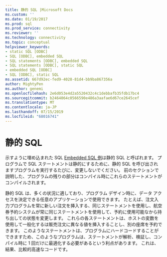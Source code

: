 ```yaml
---
title: 静的 SQL |Microsoft Docs
ms.custom: ''
ms.date: 01/19/2017
ms.prod: sql
ms.prod_service: connectivity
ms.reviewer: ''
ms.technology: connectivity
ms.topic: conceptual
helpviewer_keywords:
- static SQL [ODBC]
- SQL [ODBC], embedded SQL
- SQL statements [ODBC], embedded SQL
- SQL statements [ODBC], static SQL
- embedded SQL [ODBC]
- SQL [ODBC], static SQL
ms.assetid: 667d92ec-fed9-4028-81d4-bb9ba867356a
author: MightyPen
ms.author: genemi
ms.openlocfilehash: 2e6d053e4d2a5520432c4c1debbafb35fdb17bc4
ms.sourcegitcommit: b2464064c0566590e486a3aafae6d67ce2645cef
ms.translationtype: MT
ms.contentlocale: ja-JP
ms.lasthandoff: 07/15/2019
ms.locfileid: "68016741"
---
```

# <a name="static-sql"></a>静的 SQL
示すように埋め込まれた SQL [Embedded SQL 例](../../odbc/reference/embedded-sql-example.md)は静的 SQL と呼ばれます。 プログラムで SQL ステートメントは静的にするために、静的 SQL を呼び出されますプログラムを実行するたびに、変更しないでください。 前のセクションで説明した、プログラムの残りの部分はコンパイル時にこれらのステートメントがコンパイルされます。  
  
 静的 SQL は、多くの状況に適しており、プログラム デザイン時に、データ アクセスを決定できる任意のアプリケーションで使用できます。 たとえば、注文入力プログラムを常に新しい注文を挿入する、同じステートメントを使用し、航空券予約システムが常に同じステートメントを使用して、予約に使用可能なから持ち出しての状態を変更します。 これらの各ステートメントは、ホストの変数を使用して一般化するは販売注文に異なる値を挿入することし、別の座席を予約できます。 このようなステートメントは、プログラムにハードコードすることができますため、このようなプログラムは、ステートメントが解析、検証し、コンパイル時に 1 回だけに最適化する必要があるという利点があります。 これは、結果、比較的高速なコードです。
